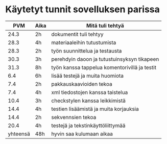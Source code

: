 # Käytetyt tunnit sovelluksen parissa

PVM | Aika | Mitä tuli tehtyä
----|------|-----------------
24.3 | 2h | dokumentit tuli tehtyy
28.3| 4h | materiaaleihin tutustumista
28.3| 2h | työn suunnittelua ja testausta
30.3| 3h | perehdyin daoon ja tutustuinsyksyn tikapeen
31.3| 8h | työn kanssa tappelua komentorivillä ja testit
6.4| 6h | lisää testejä ja muita huomiota
7.4| 2h | pakkauskaavioiden tekoa
7.4| 4h | xml tiedostojen kanssa taistelua
10.4| 3h | checkstylen kanssa leikkimistä
14.4| 4h | testien lisäämistä ja muita korjauksia
14.4| 2h | sekvennsien tekoa 
20.4| 4h | testejä ja tekstinkäyttöliittymää
yhteensä| 48h | hyvin saa kulumaan aikaa
